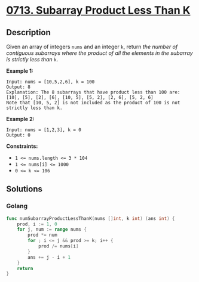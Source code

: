 # [0713. Subarray Product Less Than K](https://leetcode-cn.com/problems/subarray-product-less-than-k/)

## Description


Given an array of integers `nums` and an integer `k`, return *the number of contiguous subarrays where the product of all the elements in the subarray is strictly less than* `k`.

 

**Example 1:**

```
Input: nums = [10,5,2,6], k = 100
Output: 8
Explanation: The 8 subarrays that have product less than 100 are:
[10], [5], [2], [6], [10, 5], [5, 2], [2, 6], [5, 2, 6]
Note that [10, 5, 2] is not included as the product of 100 is not strictly less than k.
```

**Example 2:**

```
Input: nums = [1,2,3], k = 0
Output: 0
```

 

**Constraints:**

- `1 <= nums.length <= 3 * 104`
- `1 <= nums[i] <= 1000`
- `0 <= k <= 106`







## Solutions

<!-- tabs:start -->

### **Golang**

```go
func numSubarrayProductLessThanK(nums []int, k int) (ans int) {
    prod, i := 1, 0
    for j, num := range nums {
        prod *= num
        for ; i <= j && prod >= k; i++ {
            prod /= nums[i]
        }
        ans += j - i + 1
    }
    return
}
```

<!-- tabs:end -->
